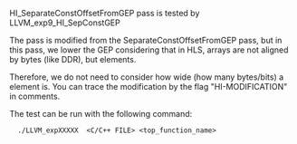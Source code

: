 HI_SeparateConstOffsetFromGEP pass is tested by LLVM_exp9_HI_SepConstGEP

The pass is modified from the SeparateConstOffsetFromGEP pass, but in this pass, we lower the GEP considering that in HLS, arrays are not aligned by bytes (like DDR), but elements.

Therefore, we do not need to consider how wide (how many bytes/bits) a element is. You can trace the modification by the flag "HI-MODIFICATION" in comments.


The test can be run with the following command:

      ./LLVM_expXXXXX  <C/C++ FILE> <top_function_name>   